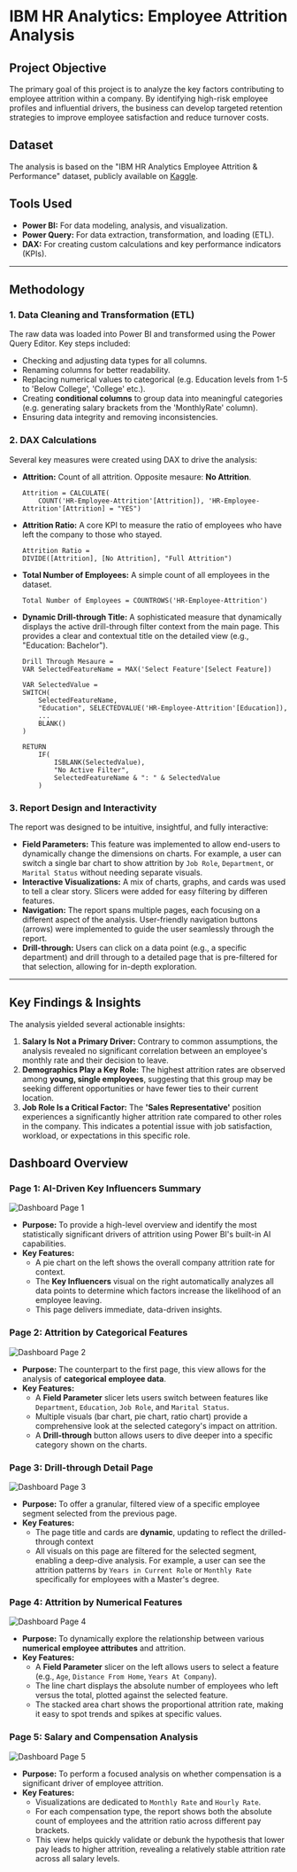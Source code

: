 # IBM HR Analytics: Employee Attrition Analysis

## Project Objective
The primary goal of this project is to analyze the key factors contributing to employee attrition within a company. By identifying high-risk employee profiles and influential drivers, the business can develop targeted retention strategies to improve employee satisfaction and reduce turnover costs.

## Dataset
The analysis is based on the "IBM HR Analytics Employee Attrition & Performance" dataset, publicly available on [Kaggle](https://www.kaggle.com/datasets/pavansubhasht/ibm-hr-analytics-attrition-dataset).

## Tools Used
*   **Power BI:** For data modeling, analysis, and visualization.
*   **Power Query:** For data extraction, transformation, and loading (ETL).
*   **DAX:** For creating custom calculations and key performance indicators (KPIs).

---

## Methodology

### 1. Data Cleaning and Transformation (ETL)
The raw data was loaded into Power BI and transformed using the Power Query Editor. Key steps included:
*   Checking and adjusting data types for all columns.
*   Renaming columns for better readability.
*   Replacing numerical values to categorical (e.g. Education levels from 1-5 to 'Below College', 'College' etc.).
*   Creating **conditional columns** to group data into meaningful categories (e.g. generating salary brackets from the 'MonthlyRate' column).
*   Ensuring data integrity and removing inconsistencies.

### 2. DAX Calculations
Several key measures were created using DAX to drive the analysis:

*   **Attrition:** Count of all attrition. Opposite mesaure: **No Attrition**.

    ```dax
    Attrition = CALCULATE(
        COUNT('HR-Employee-Attrition'[Attrition]), 'HR-Employee-Attrition'[Attrition] = "YES")
    ```

*   **Attrition Ratio:** A core KPI to measure the ratio of employees who have left the company to those who stayed.
    ```dax
    Attrition Ratio = 
    DIVIDE([Attrition], [No Attrition], "Full Attrition")
    ```

*   **Total Number of Employees:** A simple count of all employees in the dataset.
    ```dax
    Total Number of Employees = COUNTROWS('HR-Employee-Attrition')
    ```

*   **Dynamic Drill-through Title:** A sophisticated measure that dynamically displays the active drill-through filter context from the main page. This provides a clear and contextual title on the detailed view (e.g., "Education: Bachelor").
    ```dax
    Drill Through Mesaure = 
    VAR SelectedFeatureName = MAX('Select Feature'[Select Feature])

    VAR SelectedValue =
    SWITCH(
        SelectedFeatureName,
        "Education", SELECTEDVALUE('HR-Employee-Attrition'[Education]),
        ...
        BLANK()
    )

    RETURN
        IF(
            ISBLANK(SelectedValue),
            "No Active Filter",
            SelectedFeatureName & ": " & SelectedValue
        )

    ```

### 3. Report Design and Interactivity
The report was designed to be intuitive, insightful, and fully interactive:

*   **Field Parameters:** This feature was implemented to allow end-users to dynamically change the dimensions on charts. For example, a user can switch a single bar chart to show attrition by `Job Role`, `Department`, or `Marital Status` without needing separate visuals.
*   **Interactive Visualizations:** A mix of charts, graphs, and cards was used to tell a clear story. Slicers were added for easy filtering by differen features.
*   **Navigation:** The report spans multiple pages, each focusing on a different aspect of the analysis. User-friendly navigation buttons (arrows) were implemented to guide the user seamlessly through the report.
*   **Drill-through:** Users can click on a data point (e.g., a specific department) and drill through to a detailed page that is pre-filtered for that selection, allowing for in-depth exploration.

---

## Key Findings & Insights

The analysis yielded several actionable insights:

1.  **Salary Is Not a Primary Driver:** Contrary to common assumptions, the analysis revealed no significant correlation between an employee's monthly rate and their decision to leave.
2.  **Demographics Play a Key Role:** The highest attrition rates are observed among **young, single employees**, suggesting that this group may be seeking different opportunities or have fewer ties to their current location.
3.  **Job Role Is a Critical Factor:** The **'Sales Representative'** position experiences a significantly higher attrition rate compared to other roles in the company. This indicates a potential issue with job satisfaction, workload, or expectations in this specific role.

## Dashboard Overview

### Page 1: AI-Driven Key Influencers Summary

![Dashboard Page 1](./Images/Page1.png)

*   **Purpose:** To provide a high-level overview and identify the most statistically significant drivers of attrition using Power BI's built-in AI capabilities.
*   **Key Features:**
    *   A pie chart on the left shows the overall company attrition rate for context.
    *   The **Key Influencers** visual on the right automatically analyzes all data points to determine which factors increase the likelihood of an employee leaving.
    *   This page delivers immediate, data-driven insights.

### Page 2: Attrition by Categorical Features

![Dashboard Page 2](./Images/Page2.png)

*   **Purpose:** The counterpart to the first page, this view allows for the analysis of **categorical employee data**.
*   **Key Features:**
    *   A **Field Parameter** slicer lets users switch between features like `Department`, `Education`, `Job Role`, and `Marital Status`.
    *   Multiple visuals (bar chart, pie chart, ratio chart) provide a comprehensive look at the selected category's impact on attrition.
    *   A **Drill-through** button allows users to dive deeper into a specific category shown on the charts.

### Page 3: Drill-through Detail Page

![Dashboard Page 3](./Images/Page3.png)

*   **Purpose:** To offer a granular, filtered view of a specific employee segment selected from the previous page.
*   **Key Features:**
    *   The page title and cards are **dynamic**, updating to reflect the drilled-through context
    *   All visuals on this page are filtered for the selected segment, enabling a deep-dive analysis. For example, a user can see the attrition patterns by `Years in Current Role` or `Monthly Rate` specifically for employees with a Master's degree.    

### Page 4: Attrition by Numerical Features

![Dashboard Page 4](./Images/Page4.png)

*   **Purpose:** To dynamically explore the relationship between various **numerical employee attributes** and attrition.
*   **Key Features:**
    *   A **Field Parameter** slicer on the left allows users to select a feature (e.g., `Age`, `Distance From Home`, `Years At Company`).
    *   The line chart displays the absolute number of employees who left versus the total, plotted against the selected feature.
    *   The stacked area chart shows the proportional attrition rate, making it easy to spot trends and spikes at specific values.

### Page 5: Salary and Compensation Analysis

![Dashboard Page 5](./Images/Page5.png)

*   **Purpose:** To perform a focused analysis on whether compensation is a significant driver of employee attrition.
*   **Key Features:**
    *   Visualizations are dedicated to `Monthly Rate` and `Hourly Rate`.
    *   For each compensation type, the report shows both the absolute count of employees and the attrition ratio across different pay brackets.
    *   This view helps quickly validate or debunk the hypothesis that lower pay leads to higher attrition, revealing a relatively stable attrition rate across all salary levels.




